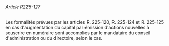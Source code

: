 ###### Article R225-127

Les formalités prévues par les articles R. 225-120, R. 225-124 et R. 225-125 en cas d'augmentation du capital par émission d'actions nouvelles à souscrire en numéraire sont accomplies par le mandataire du conseil d'administration ou du directoire, selon le cas.

